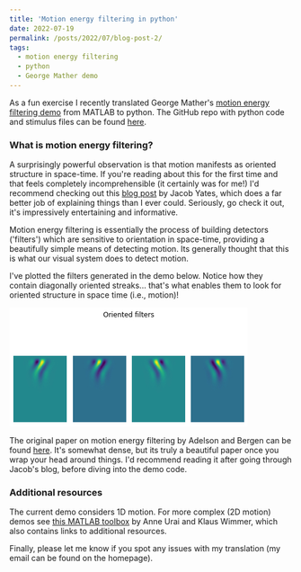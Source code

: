 ```yaml
---
title: 'Motion energy filtering in python'
date: 2022-07-19
permalink: /posts/2022/07/blog-post-2/
tags:
  - motion energy filtering
  - python
  - George Mather demo
---
```


As a fun exercise I recently translated George Mather's [motion energy filtering demo](http://www.georgemather.com/Model.html) from MATLAB to python. The GitHub repo with python code and stimulus files can be found [here](https://github.com/bootstrapbill/motion-energy-python-translation). 

### What is motion energy filtering?
A surprisingly powerful observation is that motion manifests as oriented structure in space-time. If you're reading about this for the first time and that feels completely incomprehensible (it certainly was for me!) I'd recommend checking out this [blog post](https://jake.vision/blog/motion-illusions/) by Jacob Yates, which does a far better job of explaining things than I ever could. Seriously, go check it out, it's impressively entertaining and informative.

Motion energy filtering is essentially the process of building detectors ('filters') which are sensitive to orientation in space-time, providing a beautifully simple means of detecting motion. Its generally thought that this is what our visual system does to detect motion.

I've plotted the filters generated in the demo below. Notice how they contain diagonally oriented streaks... that's what enables them to look for oriented structure in space time (i.e., motion)! 

![](../images/motion_energy_filters.jpg/)

The original paper on motion energy filtering by Adelson and Bergen can be found [here](https://opg.optica.org/josaa/fulltext.cfm?uri=josaa-2-2-284&id=1945). It's somewhat dense, but its truly a beautiful paper once you wrap your head around things. I'd recommend reading it after going through Jacob's blog, before diving into the demo code.

### Additional resources

The current demo considers 1D motion. For more complex (2D motion) demos see [this MATLAB toolbox](https://github.com/anne-urai/motion_energy_filtering) by Anne Urai and Klaus Wimmer, which also contains links to additional resources. 

Finally, please let me know if you spot any issues with my translation (my email can be found on the homepage).  